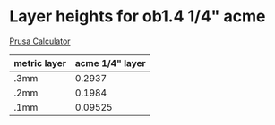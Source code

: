 Layer heights for ob1.4 1/4" acme
=================================

[Prusa Calculator](http://calculator.josefprusa.cz/)

| metric layer | acme 1/4" layer |
| ------------ | --------------- |
| .3mm | 0.2937 |
| .2mm | 0.1984 |
| .1mm | 0.09525 |

